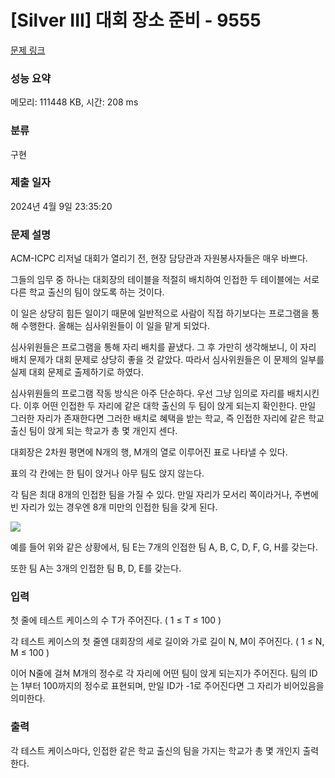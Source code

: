 # [Silver III] 대회 장소 준비 - 9555 

[문제 링크](https://www.acmicpc.net/problem/9555) 

### 성능 요약

메모리: 111448 KB, 시간: 208 ms

### 분류

구현

### 제출 일자

2024년 4월 9일 23:35:20

### 문제 설명

<p>ACM-ICPC 리저널 대회가 열리기 전, 현장 담당관과 자원봉사자들은 매우 바쁘다.</p>

<p>그들의 임무 중 하나는 대회장의 테이블을 적절히 배치하여 인접한 두 테이블에는 서로 다른 학교 출신의 팀이 앉도록 하는 것이다.</p>

<p>이 일은 상당히 힘든 일이기 때문에 일반적으로 사람이 직접 하기보다는 프로그램을 통해 수행한다. 올해는 심사위원들이 이 일을 맡게 되었다.</p>

<p>심사위원들은 프로그램을 통해 자리 배치를 끝냈다. 그 후 가만히 생각해보니, 이 자리 배치 문제가 대회 문제로 상당히 좋을 것 같았다. 따라서 심사위원들은 이 문제의 일부를 실제 대회 문제로 출제하기로 하였다.</p>

<p>심사위원들의 프로그램 작동 방식은 아주 단순하다. 우선 그냥 임의로 자리를 배치시킨다. 이후 어떤 인접한 두 자리에 같은 대학 출신의 두 팀이 앉게 되는지 확인한다. 만일 그러한 자리가 존재한다면 그러한 배치로 혜택을 받는 학교, 즉 인접한 자리에 같은 학교 출신 팀이 앉게 되는 학교가 총 몇 개인지 센다.</p>

<p>대회장은 2차원 평면에 N개의 행, M개의 열로 이루어진 표로 나타낼 수 있다.</p>

<p>표의 각 칸에는 한 팀이 앉거나 아무 팀도 앉지 않는다.</p>

<p>각 팀은 최대 8개의 인접한 팀을 가질 수 있다. 만일 자리가 모서리 쪽이라거나, 주변에 빈 자리가 있는 경우엔 8개 미만의 인접한 팀을 갖게 된다.</p>

<p><img src="https://www.acmicpc.net/upload/images2/contesthall.png"></p>

<p>예를 들어 위와 같은 상황에서, 팀 E는 7개의 인접한 팀 A, B, C, D, F, G, H를 갖는다.</p>

<p>또한 팀 A는 3개의 인접한 팀 B, D, E를 갖는다.</p>

### 입력 

 <p>첫 줄에 테스트 케이스의 수 T가 주어진다. ( 1 ≤ T ≤ 100 )</p>

<p>각 테스트 케이스의 첫 줄엔 대회장의 세로 길이와 가로 길이 N, M이 주어진다. ( 1 ≤ N, M ≤ 100 )</p>

<p>이어 N줄에 걸쳐 M개의 정수로 각 자리에 어떤 팀이 앉게 되는지가 주어진다. 팀의 ID는 1부터 100까지의 정수로 표현되며, 만일 ID가 -1로 주어진다면 그 자리가 비어있음을 의미한다.</p>

### 출력 

 <p>각 테스트 케이스마다, 인접한 같은 학교 출신의 팀을 가지는 학교가 총 몇 개인지 출력한다.</p>

